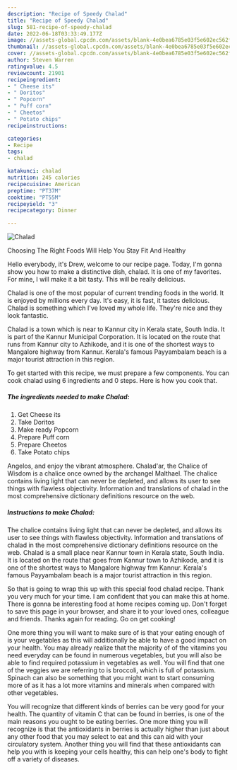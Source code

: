 ```yaml
---
description: "Recipe of Speedy Chalad"
title: "Recipe of Speedy Chalad"
slug: 581-recipe-of-speedy-chalad
date: 2022-06-18T03:33:49.177Z
image: //assets-global.cpcdn.com/assets/blank-4e0bea6785e03f5e602ec562f230caae08da540cada707380b4fe1bbebba43da.png
thumbnail: //assets-global.cpcdn.com/assets/blank-4e0bea6785e03f5e602ec562f230caae08da540cada707380b4fe1bbebba43da.png
cover: //assets-global.cpcdn.com/assets/blank-4e0bea6785e03f5e602ec562f230caae08da540cada707380b4fe1bbebba43da.png
author: Steven Warren
ratingvalue: 4.5
reviewcount: 21901
recipeingredient:
- " Cheese its"
- " Doritos"
- " Popcorn"
- " Puff corn"
- " Cheetos"
- " Potato chips"
recipeinstructions:

categories:
- Recipe
tags:
- chalad

katakunci: chalad 
nutrition: 245 calories
recipecuisine: American
preptime: "PT37M"
cooktime: "PT55M"
recipeyield: "3"
recipecategory: Dinner

---
```



![Chalad](//assets-global.cpcdn.com/assets/blank-4e0bea6785e03f5e602ec562f230caae08da540cada707380b4fe1bbebba43da.png)

Choosing The Right Foods Will Help You Stay Fit And Healthy

Hello everybody, it's Drew, welcome to our recipe page. Today, I'm gonna show you how to make a distinctive dish, chalad. It is one of my favorites. For mine, I will make it a bit tasty. This will be really delicious.

Chalad is one of the most popular of current trending foods in the world. It is enjoyed by millions every day. It's easy, it is fast, it tastes delicious. Chalad is something which I've loved my whole life. They're nice and they look fantastic.

Chalad is a town which is near to Kannur city in Kerala state, South India. It is part of the Kannur Municipal Corporation. It is located on the route that runs from Kannur city to Azhikode, and it is one of the shortest ways to Mangalore highway from Kannur. Kerala&#39;s famous Payyambalam beach is a major tourist attraction in this region.


To get started with this recipe, we must prepare a few components. You can cook chalad using 6 ingredients and 0 steps. Here is how you cook that.

<!--inarticleads1-->

##### The ingredients needed to make Chalad:

1. Get  Cheese its
1. Take  Doritos
1. Make ready  Popcorn
1. Prepare  Puff corn
1. Prepare  Cheetos
1. Take  Potato chips


Angelos, and enjoy the vibrant atmosphere. Chalad&#39;ar, the Chalice of Wisdom is a chalice once owned by the archangel Malthael. The chalice contains living light that can never be depleted, and allows its user to see things with flawless objectivity. Information and translations of chalad in the most comprehensive dictionary definitions resource on the web. 

<!--inarticleads2-->

##### Instructions to make Chalad:



The chalice contains living light that can never be depleted, and allows its user to see things with flawless objectivity. Information and translations of chalad in the most comprehensive dictionary definitions resource on the web. Chalad is a small place near Kannur town in Kerala state, South India. It is located on the route that goes from Kannur town to Azhikode, and it is one of the shortest ways to Mangalore highway frm Kannur. Kerala&#39;s famous Payyambalam beach is a major tourist attraction in this region. 

So that is going to wrap this up with this special food chalad recipe. Thank you very much for your time. I am confident that you can make this at home. There is gonna be interesting food at home recipes coming up. Don't forget to save this page in your browser, and share it to your loved ones, colleague and friends. Thanks again for reading. Go on get cooking!

One more thing you will want to make sure of is that your eating enough of is your vegetables as this will additionally be able to have a good impact on your health. You may already realize that the majority of of the vitamins you need everyday can be found in numerous vegetables, but you will also be able to find required potassium in vegetables as well. You will find that one of the veggies we are referring to is broccoli, which is full of potassium. Spinach can also be something that you might want to start consuming more of as it has a lot more vitamins and minerals when compared with other vegetables.

You will recognize that different kinds of berries can be very good for your health. The quantity of vitamin C that can be found in berries, is one of the main reasons you ought to be eating berries. One more thing you will recognize is that the antioxidants in berries is actually higher than just about any other food that you may select to eat and this can aid with your circulatory system. Another thing you will find that these antioxidants can help you with is keeping your cells healthy, this can help one's body to fight off a variety of diseases.
